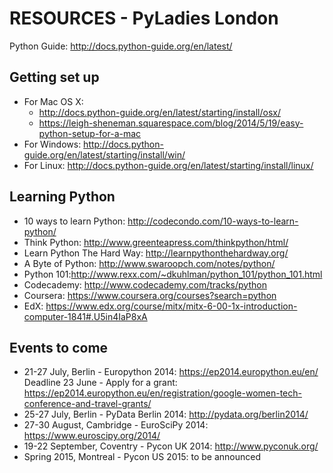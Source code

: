 RESOURCES - PyLadies London
===========================

Python Guide: http://docs.python-guide.org/en/latest/

Getting set up
--------------
* For Mac OS X:
    - http://docs.python-guide.org/en/latest/starting/install/osx/
    - https://leigh-sheneman.squarespace.com/blog/2014/5/19/easy-python-setup-for-a-mac
* For Windows: http://docs.python-guide.org/en/latest/starting/install/win/
* For Linux: http://docs.python-guide.org/en/latest/starting/install/linux/

Learning Python
---------------
* 10 ways to learn Python: http://codecondo.com/10-ways-to-learn-python/
* Think Python: http://www.greenteapress.com/thinkpython/html/
* Learn Python The Hard Way: http://learnpythonthehardway.org/
* A Byte of Python: http://www.swaroopch.com/notes/python/
* Python 101:http://www.rexx.com/~dkuhlman/python_101/python_101.html 
* Codecademy: http://www.codecademy.com/tracks/python
* Coursera: https://www.coursera.org/courses?search=python
* EdX: https://www.edx.org/course/mitx/mitx-6-00-1x-introduction-computer-1841#.U5in4IaP8xA

Events to come
--------------
* 21-27 July, Berlin - Europython 2014: https://ep2014.europython.eu/en/
Deadline 23 June - Apply for a grant: https://ep2014.europython.eu/en/registration/google-women-tech-conference-and-travel-grants/
* 25-27 July, Berlin - PyData Berlin 2014: http://pydata.org/berlin2014/
* 27-30 August, Cambridge - EuroSciPy 2014: https://www.euroscipy.org/2014/
* 19-22 September, Coventry - Pycon UK 2014: http://www.pyconuk.org/
* Spring 2015, Montreal - Pycon US 2015: to be announced
